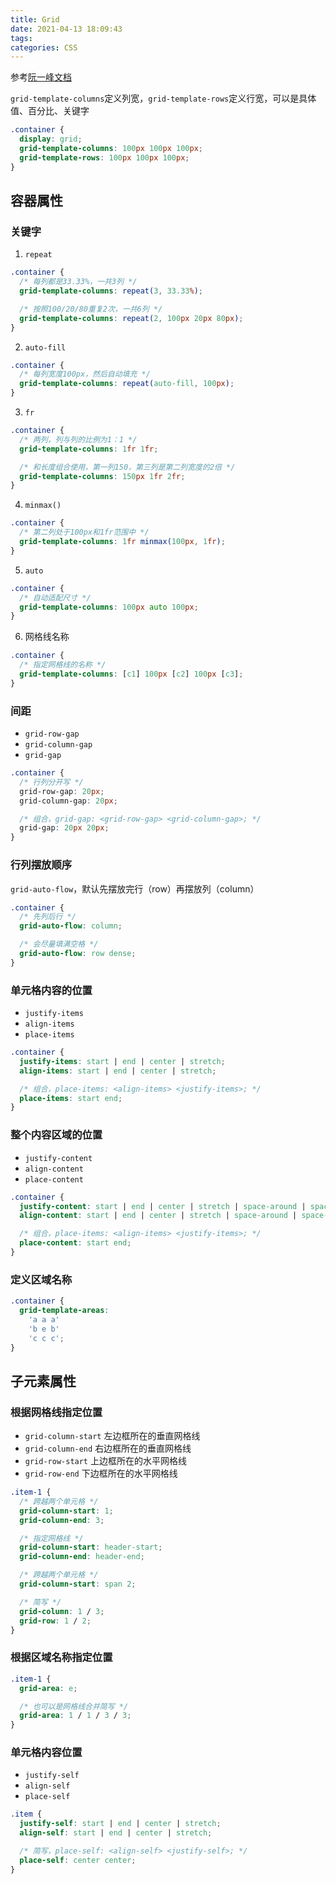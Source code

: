 ```yaml
---
title: Grid
date: 2021-04-13 18:09:43
tags:
categories: CSS
---
```


参考[阮一峰文档](http://www.ruanyifeng.com/blog/2019/03/grid-layout-tutorial.html)

`grid-template-columns`定义列宽，`grid-template-rows`定义行宽，可以是具体值、百分比、关键字

```css
.container {
  display: grid;
  grid-template-columns: 100px 100px 100px;
  grid-template-rows: 100px 100px 100px;
}
```

<!--more-->

## 容器属性

### 关键字

1. `repeat`

```css
.container {
  /* 每列都是33.33%，一共3列 */
  grid-template-columns: repeat(3, 33.33%);

  /* 按照100/20/80重复2次，一共6列 */
  grid-template-columns: repeat(2, 100px 20px 80px);
}
```

2. `auto-fill`

```css
.container {
  /* 每列宽度100px，然后自动填充 */
  grid-template-columns: repeat(auto-fill, 100px);
}
```

3. `fr`

```css
.container {
  /* 两列，列与列的比例为1：1 */
  grid-template-columns: 1fr 1fr;

  /* 和长度组合使用，第一列150，第三列是第二列宽度的2倍 */
  grid-template-columns: 150px 1fr 2fr;
}
```

4. `minmax()`

```css
.container {
  /* 第二列处于100px和1fr范围中 */
  grid-template-columns: 1fr minmax(100px, 1fr);
}
```

5. `auto`

```css
.container {
  /* 自动适配尺寸 */
  grid-template-columns: 100px auto 100px;
}
```

6. 网格线名称

```css
.container {
  /* 指定网格线的名称 */
  grid-template-columns: [c1] 100px [c2] 100px [c3];
}
```

### 间距

- `grid-row-gap`
- `grid-column-gap`
- `grid-gap`

```css
.container {
  /* 行列分开写 */
  grid-row-gap: 20px;
  grid-column-gap: 20px;

  /* 组合，grid-gap: <grid-row-gap> <grid-column-gap>; */
  grid-gap: 20px 20px;
}
```

### 行列摆放顺序

`grid-auto-flow`，默认先摆放完行（row）再摆放列（column）

```css
.container {
  /* 先列后行 */
  grid-auto-flow: column;

  /* 会尽量填满空格 */
  grid-auto-flow: row dense;
}
```

### 单元格内容的位置

- `justify-items`
- `align-items`
- `place-items`

```css
.container {
  justify-items: start | end | center | stretch;
  align-items: start | end | center | stretch;

  /* 组合，place-items: <align-items> <justify-items>; */
  place-items: start end;
}
```

### 整个内容区域的位置

- `justify-content`
- `align-content`
- `place-content`

```css
.container {
  justify-content: start | end | center | stretch | space-around | space-between | space-evenly;
  align-content: start | end | center | stretch | space-around | space-between | space-evenly;

  /* 组合，place-items: <align-items> <justify-items>; */
  place-content: start end;
}
```

### 定义区域名称

```css
.container {
  grid-template-areas:
    'a a a'
    'b e b'
    'c c c';
}
```

## 子元素属性

### 根据网格线指定位置

- `grid-column-start` 左边框所在的垂直网格线
- `grid-column-end` 右边框所在的垂直网格线
- `grid-row-start` 上边框所在的水平网格线
- `grid-row-end` 下边框所在的水平网格线

```css
.item-1 {
  /* 跨越两个单元格 */
  grid-column-start: 1;
  grid-column-end: 3;

  /* 指定网格线 */
  grid-column-start: header-start;
  grid-column-end: header-end;

  /* 跨越两个单元格 */
  grid-column-start: span 2;

  /* 简写 */
  grid-column: 1 / 3;
  grid-row: 1 / 2;
}
```

### 根据区域名称指定位置

```css
.item-1 {
  grid-area: e;

  /* 也可以是网格线合并简写 */
  grid-area: 1 / 1 / 3 / 3;
}
```

### 单元格内容位置

- `justify-self`
- `align-self`
- `place-self`

```css
.item {
  justify-self: start | end | center | stretch;
  align-self: start | end | center | stretch;

  /* 简写，place-self: <align-self> <justify-self>; */
  place-self: center center;
}
```
